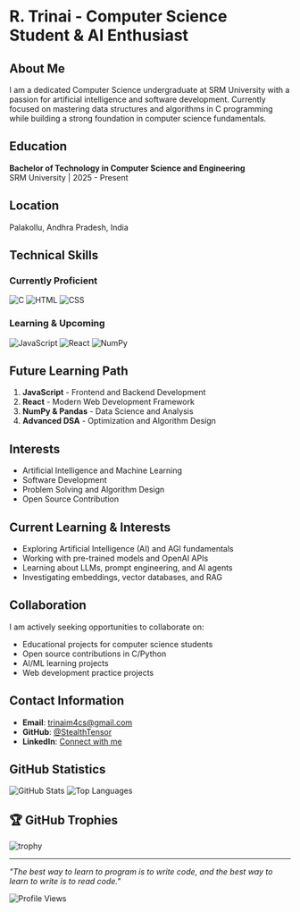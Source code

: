 # R. Trinai - Computer Science Student & AI Enthusiast

## About Me
I am a dedicated Computer Science undergraduate at SRM University with a passion for artificial intelligence and software development. Currently focused on mastering data structures and algorithms in C programming while building a strong foundation in computer science fundamentals.

##  Education
**Bachelor of Technology in Computer Science and Engineering**  
SRM University | 2025 - Present

##  Location
Palakollu, Andhra Pradesh, India

##  Technical Skills
### Currently Proficient
![C](https://skillicons.dev/icons?i=c)
![HTML](https://skillicons.dev/icons?i=html)
![CSS](https://skillicons.dev/icons?i=css)

### Learning & Upcoming
![JavaScript](https://skillicons.dev/icons?i=js)
![React](https://skillicons.dev/icons?i=react)
![NumPy](https://skillicons.dev/icons?i=numpy)

##  Future Learning Path
1. **JavaScript** - Frontend and Backend Development
2. **React** - Modern Web Development Framework
3. **NumPy & Pandas** - Data Science and Analysis
4. **Advanced DSA** - Optimization and Algorithm Design

##  Interests
- Artificial Intelligence and Machine Learning
- Software Development
- Problem Solving and Algorithm Design
- Open Source Contribution

##  Current Learning & Interests

- Exploring Artificial Intelligence (AI) and AGI fundamentals  
- Working with pre-trained models and OpenAI APIs  
- Learning about LLMs, prompt engineering, and AI agents  
- Investigating embeddings, vector databases, and RAG  

##  Collaboration
I am actively seeking opportunities to collaborate on:
- Educational projects for computer science students
- Open source contributions in C/Python
- AI/ML learning projects
- Web development practice projects

##  Contact Information
- **Email**: [trinaim4cs@gmail.com](mailto:trinaim4cs@gmail.com)
- **GitHub**: [@StealthTensor](https://github.com/SteathTensor)
- **LinkedIn**: [Connect with me](https://www.linkedin.com/in/trinai-rayabharapu-252439336)

##  GitHub Statistics
![GitHub Stats](https://github-readme-stats.vercel.app/api?username=StealthTensor&show_icons=true&theme=radical&hide_border=true)
![Top Languages](https://github-readme-stats.vercel.app/api/top-langs/?username=StealthTensor&layout=compact&theme=radical&hide_border=true)

## 🏆 GitHub Trophies
![trophy](https://github-profile-trophy.vercel.app/?username=StealthTensor&theme=radical&no-frame=true&row=1&column=6)

---
*"The best way to learn to program is to write code, and the best way to learn to write is to read code."*

![Profile Views](https://komarev.com/ghpvc/?username=StealthTensor&color=brightgreen)
